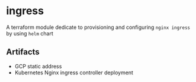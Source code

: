 # ingress
A terraform module dedicate to provisioning and configuring `nginx ingress` by using
`helm` chart

## Artifacts
- GCP static address
- Kubernetes Nginx ingress controller deployment